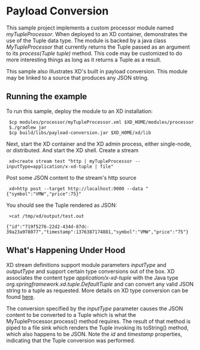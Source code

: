 Payload Conversion
==

This sample project implements a custom processor module named *myTupleProcessor*. When deployed to an XD container, demonstrates the use of the Tuple data type. The module is backed by a java class *MyTupleProcessor* that currently returns the Tuple passed as an argument to its *process(Tuple tuple)* method. This code may be customized to do more interesting things as long as it returns a Tuple as a result. 

This sample also illustrates XD's built in payload conversion. This module may be linked to a source that produces any JSON string.

Running the example
---
To run this sample, deploy the module to an XD installation:

     $cp modules/processor/myTupleProcessor.xml $XD_HOME/modules/processor
     $./gradlew jar
     $cp build/libs/payload-conversion.jar $XD_HOME/xd/lib
  
Next, start the XD container and the XD admin process, either single-node, or distributed. And start the XD shell. Create a stream

     xd>create stream test "http | myTupleProcessor --inputType=application/x-xd-tuple | file"
     
Post some JSON content to the stream's http source
     
     xd>http post --target http://localhost:9000 --data "{"symbol":"VMW","price":75}"     
     
You should see the Tuple rendered as JSON:
	
	 >cat /tmp/xd/output/test.out
     
    {"id":"719f5276-22d2-434d-87dc-39a23a978077","timestamp":1376387174881,"symbol":"VMW","price":"75"}
    
What's Happening Under Hood
----
XD stream definitions support module parameters *inputType* and *outputType* and support certain type conversions out of the box. XD associates the content type *application/x-xd-tuple* with the Java type *org.springframework.xd.tuple.DefaultTuple* and can convert any valid JSON string to a tuple as requested. More details on XD type conversion can be found [here](https://github.com/spring-projects/spring-xd/wiki/Type-Conversion).
    
The conversion specified by the *inputType* parameter causes the JSON content to be converted to a Tuple which is what the MyTupleProcessor.process() method requires. The result of that method is piped to a file sink which renders the Tuple invoking its toString() method, which also happens to be JSON. Note the *id* and *timestamp* properties, indicating that the Tuple conversion was performed.   